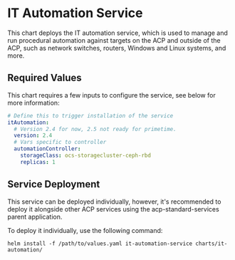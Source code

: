 # IT Automation Service
This chart deploys the IT automation service, which is used to manage and run procedural automation against targets on the ACP and outside of the ACP, such as network switches, routers, Windows and Linux systems, and more.

## Required Values
This chart requires a few inputs to configure the service, see below for more information:

```yaml
# Define this to trigger installation of the service
itAutomation:
  # Version 2.4 for now, 2.5 not ready for primetime.
  version: 2.4
  # Vars specific to controller
  automationController:
    storageClass: ocs-storagecluster-ceph-rbd
    replicas: 1
```

## Service Deployment
This service can be deployed individually, however, it's recommended to deploy it alongside other ACP services using the acp-standard-services parent application.

To deploy it individually, use the following command:
```
helm install -f /path/to/values.yaml it-automation-service charts/it-automation/
```